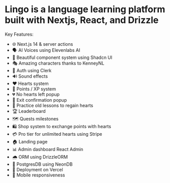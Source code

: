 <h1>Lingo is a language learning platform built with Nextjs, React, and Drizzle</h1>

Key Features:<br>
- 🌐 Next.js 14 & server actions<br>
- 🗣 AI Voices using Elevenlabs AI<br>
- 🎨 Beautiful component system using Shadcn UI<br>
- 🎭 Amazing characters thanks to KenneyNL<br>
- 🔐 Auth using Clerk<br>
- 🔊 Sound effects<br>
- ❤️ Hearts system<br>
- 🌟 Points / XP system<br>
- 💔 No hearts left popup<br>
- 🚪 Exit confirmation popup<br>
- 🔄 Practice old lessons to regain hearts<br>
- 🏆 Leaderboard<br>
- 🗺 Quests milestones<br>
- 🛍 Shop system to exchange points with hearts<br>
- 💳 Pro tier for unlimited hearts using Stripe<br>
- 🏠 Landing page<br>
- 📊 Admin dashboard React Admin<br>
- 🌧 ORM using DrizzleORM<br>
- 💾 PostgresDB using NeonDB<br>
- 🚀 Deployment on Vercel<br>
- 📱 Mobile responsiveness<br>


